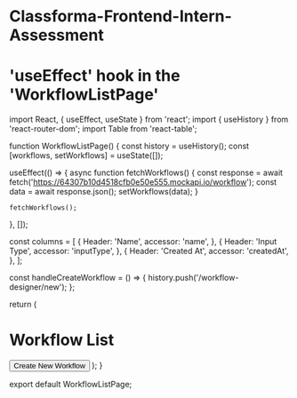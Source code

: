 # Classforma-Frontend-Intern-Assessment
 # 'useEffect' hook in the 'WorkflowListPage'
 import React, { useEffect, useState } from 'react';
import { useHistory } from 'react-router-dom';
import Table from 'react-table';

function WorkflowListPage() {
  const history = useHistory();
  const [workflows, setWorkflows] = useState([]);

  useEffect(() => {
    async function fetchWorkflows() {
      const response = await fetch('https://64307b10d4518cfb0e50e555.mockapi.io/workflow');
      const data = await response.json();
      setWorkflows(data);
    }

    fetchWorkflows();
  }, []);

  const columns = [
    {
      Header: 'Name',
      accessor: 'name',
    },
    {
      Header: 'Input Type',
      accessor: 'inputType',
    },
    {
      Header: 'Created At',
      accessor: 'createdAt',
    },
  ];

  const handleCreateWorkflow = () => {
    history.push('/workflow-designer/new');
  };

  return (
    <div>
      <h1>Workflow List</h1>
      <button onClick={handleCreateWorkflow}>Create New Workflow</button>
      <Table columns={columns} data={workflows} />
    </div>
  );
}

export default WorkflowListPage;
